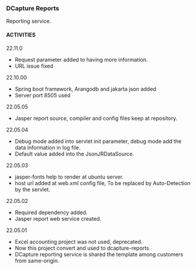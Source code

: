 ### DCapture Reports

Reporting service.

#### ACTIVITIES

22.11.0

- Request parameter added to having more information.
- URL issue fixed

22.10.00

- Spring boot framework, Arangodb and jakarta json added
- Server port 8505 used

22.05.05

- Jasper report source, compiler and config files keep at repository.

22.05.04

- Debug mode added into servlet init parameter, debug mode add the data information in log file.
- Default value added into the JsonJRDataSource.

22.05.03

- jasper-fonts help to render at ubuntu server.
- host url added at web.xml config file, To be replaced by Auto-Detection by the servlet.

22.05.02

- Required dependency added.
- Jasper report web service created.

22.05.01

- Excel accounting project was not used, deprecated.
- Now this project convert and used to dcapture-reports
- DCapture reporting service is shared the template among customers from same-origin.  
